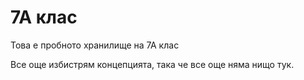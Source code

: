 # 7А клас
Това е пробното хранилище на 7А клас

Все още избистрям концепцията, така че все още няма нищо тук.
